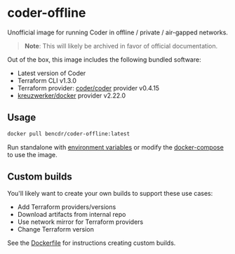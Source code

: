# coder-offline

Unofficial image for running Coder in offline / private / air-gapped networks.

> **Note**: This will likely be archived in favor of official documentation.

Out of the box, this image includes the following bundled software:

- Latest version of Coder
- Terraform CLI v1.3.0
- Terraform provider: [coder/coder](https://registry.terraform.io/providers/kreuzwerker/docker) provider v0.4.15
- [kreuzwerker/docker](https://registry.terraform.io/providers/kreuzwerker/docker) provider v2.22.0

## Usage

```sh
docker pull bencdr/coder-offline:latest
```

Run standalone with [environment variables](https://coder.com/docs/coder-oss/latest/admin/configure) or modify the [docker-compose](https://coder.com/docs/coder-oss/latest/install/docker#run-coder-with-docker-compose) to use the image.

## Custom builds

You'll likely want to create your own builds to support these use cases:

- Add Terraform providers/versions
- Download artifacts from internal repo
- Use network mirror for Terraform providers
- Change Terraform version

See the [Dockerfile](./Dockerfile) for instructions creating custom builds.

